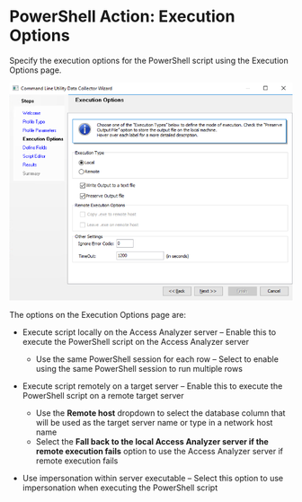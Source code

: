 # PowerShell Action: Execution Options

Specify the execution options for the PowerShell script using the Execution Options page.

![PowerShell Action Module Wizard Execution Options page](/static/img/product_docs/accessanalyzer/accessanalyzer/enterpriseauditor/admin/datacollector/commandlineutility/executionoptions.png)

The options on the Execution Options page are:

- Execute script locally on the Access Analyzer server – Enable this to execute the PowerShell script on the Access Analyzer server

  - Use the same PowerShell session for each row – Select to enable using the same PowerShell session to run multiple rows
- Execute script remotely on a target server – Enable this to execute the PowerShell script on a remote target server

  - Use the __Remote host__ dropdown to select the database column that will be used as the target server name or type in a network host name
  - Select the __Fall back to the local Access Analyzer server if the remote execution fails__ option to use the Access Analyzer server if remote execution fails
- Use impersonation within server executable – Select this option to use impersonation when executing the PowerShell script
